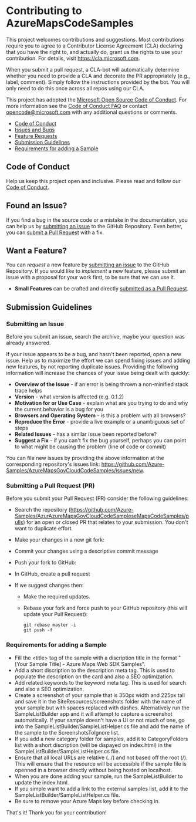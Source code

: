 # Contributing to AzureMapsCodeSamples

This project welcomes contributions and suggestions.  Most contributions require you to agree to a
Contributor License Agreement (CLA) declaring that you have the right to, and actually do, grant us
the rights to use your contribution. For details, visit https://cla.microsoft.com.

When you submit a pull request, a CLA-bot will automatically determine whether you need to provide
a CLA and decorate the PR appropriately (e.g., label, comment). Simply follow the instructions
provided by the bot. You will only need to do this once across all repos using our CLA.

This project has adopted the [Microsoft Open Source Code of Conduct](https://opensource.microsoft.com/codeofconduct/).
For more information see the [Code of Conduct FAQ](https://opensource.microsoft.com/codeofconduct/faq/) or
contact [opencode@microsoft.com](mailto:opencode@microsoft.com) with any additional questions or comments.

 - [Code of Conduct](#coc)
 - [Issues and Bugs](#issue)
 - [Feature Requests](#feature)
 - [Submission Guidelines](#submit)
 - [Requirements for adding a Sample](#sampleRequirements)

## <a name="coc"></a> Code of Conduct
Help us keep this project open and inclusive. Please read and follow our [Code of Conduct](https://opensource.microsoft.com/codeofconduct/).

## <a name="issue"></a> Found an Issue?
If you find a bug in the source code or a mistake in the documentation, you can help us by
[submitting an issue](#submit-issue) to the GitHub Repository. Even better, you can
[submit a Pull Request](#submit-pr) with a fix.

## <a name="feature"></a> Want a Feature?
You can *request* a new feature by [submitting an issue](#submit-issue) to the GitHub
Repository. If you would like to *implement* a new feature, please submit an issue with
a proposal for your work first, to be sure that we can use it.

* **Small Features** can be crafted and directly [submitted as a Pull Request](#submit-pr).

## <a name="submit"></a> Submission Guidelines

### <a name="submit-issue"></a> Submitting an Issue
Before you submit an issue, search the archive, maybe your question was already answered.

If your issue appears to be a bug, and hasn't been reported, open a new issue.
Help us to maximize the effort we can spend fixing issues and adding new
features, by not reporting duplicate issues.  Providing the following information will increase the
chances of your issue being dealt with quickly:

* **Overview of the Issue** - if an error is being thrown a non-minified stack trace helps
* **Version** - what version is affected (e.g. 0.1.2)
* **Motivation for or Use Case** - explain what are you trying to do and why the current behavior is a bug for you
* **Browsers and Operating System** - is this a problem with all browsers?
* **Reproduce the Error** - provide a live example or a unambiguous set of steps
* **Related Issues** - has a similar issue been reported before?
* **Suggest a Fix** - if you can't fix the bug yourself, perhaps you can point to what might be
  causing the problem (line of code or commit)

You can file new issues by providing the above information at the corresponding repository's issues link: https://github.com/Azure-Samples/AzureMapsGovCloudCodeSamples/issues/new.

### <a name="submit-pr"></a> Submitting a Pull Request (PR)
Before you submit your Pull Request (PR) consider the following guidelines:

* Search the repository (https://github.com/Azure-Samples/AzurAzureMapsGovCloudCodeSampleseMapsCodeSamples/pulls) for an open or closed PR
  that relates to your submission. You don't want to duplicate effort.

* Make your changes in a new git fork:

* Commit your changes using a descriptive commit message
* Push your fork to GitHub:
* In GitHub, create a pull request
* If we suggest changes then:
  * Make the required updates.
  * Rebase your fork and force push to your GitHub repository (this will update your Pull Request):

    ```shell
    git rebase master -i
    git push -f
    ```

### <a name="sampleRequirements"></a> Requirements for adding a Sample

* Fill the \<title\> tag of the sample with a discription title in the format "[Your Sample Title] - Azure Maps Web SDK Samples".
* Add a short discription to the description meta tag. This is used to populate the description on the card and also a SEO optimization.
* Add related keywords to the keyword meta tag. This is used for search and also a SEO optimization.
* Create a screenshot of your sample that is 350px width and 225px tall and save it in the SiteResources/screenshots folder with the name of your sample but with spaces replaced with dashes. Alternatively run the SampleListBuilder app and it will attempt to capture a screenshot automatically. If your sample doesn't have a UI or not much of one, go into the SampleListBuilder/SampleListHelper.cs file and add the name of the sample to the ScreenshotsToIgnore list.
* If you add a new category folder for samples, add it to CategoryFolders list with a short discription (will be dispayed on index.html) in the SampleListBuilder/SampleListHelper.cs file.
* Ensure that all local URLs are relative (../) and not based off the root (/). This will ensure that the resource will be accessible if the sample file is openned in a browser directly without being hosted on localhost.
* When you are done adding your sample, run the SampleListBuilder to update the index.html.
* If you simple want to add a link to the external samples list, add it to the SampleListBuilder/SampleListHelper.cs file.
* Be sure to remove your Azure Maps key before checking in.

That's it! Thank you for your contribution!
